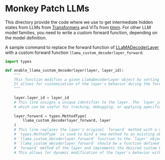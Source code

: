 # Monkey Patch LLMs

This directory provide the code where we use to get intermediate hidden states from LLMs from [Transformers](https://github.com/huggingface/transformers/tree/main/src/transformers/models) and ViTs from [timm](https://github.com/huggingface/pytorch-image-models/blob/main/timm/models/vision_transformer.py). For other LLM model families, you need to write a custom forward function, depending on the model definition.

A sample command to replace the forward function of [LLaMADecoderLayer](https://github.com/huggingface/transformers/blob/v4.36.0/src/transformers/models/llama/modeling_llama.py#L755) with a custom forward function ``llama_custom_decoderlayer_forward``:
```py
import types 

def enable_llama_custom_decoderlayer(layer, layer_id):
    """
    This function modifies a given LlamaDecoderLayer object by setting its layer_id and replacing its forward method with a custom implementation.
    It allows for customization of the layer's behavior during the forward pass, which is when the layer processes input data.
    """
    
    layer.layer_id = layer_id
    # This line assigns a unique identifier to the layer. The `layer_id` parameter is used to specify this identifier,
    # which can be useful for tracking, debugging, or applying specific operations to certain layers within a larger model.
    
    layer.forward = types.MethodType(
        llama_custom_decoderlayer_forward, layer
    )
    # This line replaces the layer's original `forward` method with a new one.
    # `types.MethodType` is used to bind a new method to an existing object. In this case, it binds the 
    # `llama_custom_decoderlayer_forward` function to the `layer` object as its new `forward` method.
    # `llama_custom_decoderlayer_forward` should be a function defined elsewhere that takes the same arguments as the original
    # `forward` method of the layer and implements the desired custom behavior for processing input data.
    # This allows for dynamic modification of the layer's behavior without altering the original class definition.
```